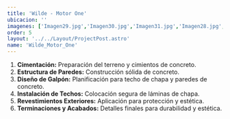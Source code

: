 ```yaml
---
title: 'Wilde - Motor One'
ubicacion: ''
imagenes: ['Imagen29.jpg','Imagen30.jpg','Imagen31.jpg','Imagen28.jpg','Imagen27.jpg','Imagen26.jpg','Imagen25.jpg']
order: 5
layout: '../../Layout/ProjectPost.astro'
name: 'Wilde_Motor_One'
---
```


1. **Cimentación:** Preparación del terreno y cimientos de concreto.
2. **Estructura de Paredes:** Construcción sólida de concreto.
3. **Diseño de Galpón:** Planificación para techo de chapa y paredes de concreto.
4. **Instalación de Techos:** Colocación segura de láminas de chapa.
5. **Revestimientos Exteriores:** Aplicación para protección y estética.
6. **Terminaciones y Acabados:** Detalles finales para durabilidad y estética.